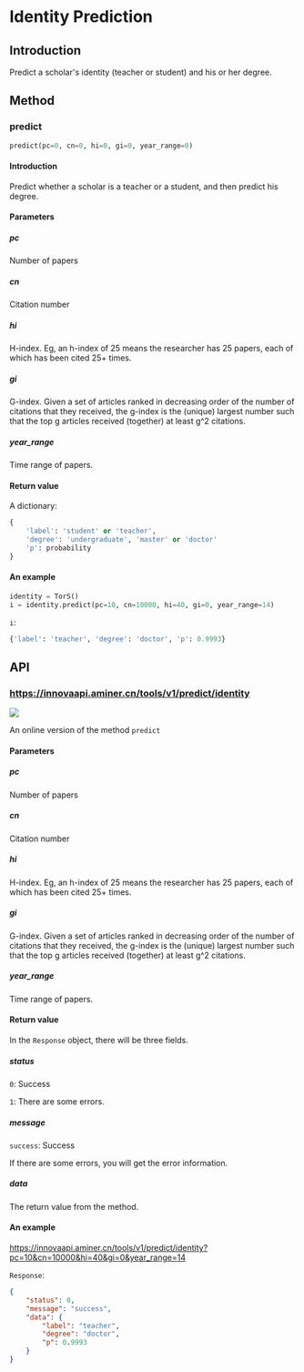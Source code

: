 # Identity Prediction

## Introduction

Predict a scholar's identity (teacher or student) and his or her degree.

## Method

### predict

```python
predict(pc=0, cn=0, hi=0, gi=0, year_range=0)
```

#### Introduction

Predict whether a scholar is a teacher or a student, and then predict his degree.

#### Parameters

##### pc

Number of papers

##### cn

Citation number

##### hi

H-index. Eg, an h-index of 25 means the researcher has 25 papers, each of which has been cited 25+ times.

##### gi

G-index. Given a set of articles ranked in decreasing order of the number of citations that they received, the g-index is the (unique) largest number such that the top g articles received (together) at least g^2 citations.

##### year_range

Time range of papers.

#### Return value

A dictionary:

```python
{
    'label': 'student' or 'teacher',
    'degree': 'undergraduate', 'master' or 'doctor'
    'p': probability
}
```

#### An example

```python
identity = TorS()
i = identity.predict(pc=10, cn=10000, hi=40, gi=0, year_range=14)
```

`i`:

```python
{'label': 'teacher', 'degree': 'doctor', 'p': 0.9993}
```

## API

### https://innovaapi.aminer.cn/tools/v1/predict/identity

![](https://img.shields.io/badge/http-get-brightgreen.svg)

An online version of the method `predict`

#### Parameters

##### pc

Number of papers

##### cn

Citation number

##### hi

H-index. Eg, an h-index of 25 means the researcher has 25 papers, each of which has been cited 25+ times.

##### gi

G-index. Given a set of articles ranked in decreasing order of the number of citations that they received, the g-index is the (unique) largest number such that the top g articles received (together) at least g^2 citations.

##### year_range

Time range of papers.

#### Return value

In the `Response` object, there will be three fields.

##### status

`0`: Success

`1`: There are some errors.

##### message

`success`: Success

If there are some errors, you will get the error information.

##### data

The return value from the method.

#### An example

https://innovaapi.aminer.cn/tools/v1/predict/identity?pc=10&cn=10000&hi=40&gi=0&year_range=14

`Response`:

```json
{
    "status": 0,
    "message": "success",
    "data": {
        "label": "teacher",
        "degree": "doctor",
        "p": 0.9993
    }
}
```

